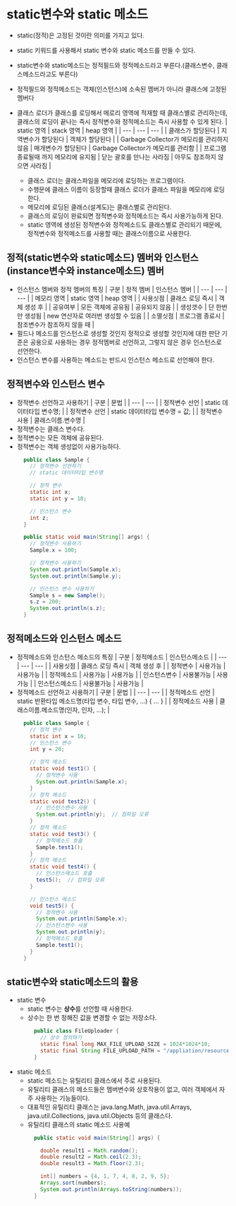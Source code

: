 # static변수와 static 메소드
- static(정적)은 고정된 것이란 의미를 가지고 있다.
- static 키워드를 사용해서 static 변수와 static 메소드를 만들 수 있다.
- static변수와 static메소드는 정적필드와 정적메소드라고 부른다.(클래스변수, 클래스메소드라고도 부른다)
- 정적필드와 정적메소드는 객체(인스턴스)에 소속된 멤버가 아니라 클래스에 고정된 멤버다
- 클래스 로더가 클래스를 로딩해서 메로리 영역에 적재할 때 클래스별로 관리하는데, 클래스의 로딩이 끝나는 즉시 정적변수와 정적메소드는 즉시 사용할 수 있게 된다.
  | static 영역 | stack 영역 | heap 영역 |
  | --- | --- | --- |
  | 클래스가 할당된다 | 지역변수가 할당된다 | 객체가 할당된다 |
  | Garbage Collector가 메모리를 관리하지 않음 | 매개변수가 할당된다 | Garbage Collector가 메모리를 관리함 |
  | 프로그램 종료될때 까지 메모리에 유지됨 | 닫는 괄호를 만나는 사라짐 | 아무도 참조하지 않으면 사라짐 |
  
  * 클래스 로더는 클래스파일을 메모리에 로딩하는 프로그램이다.
  * 수행문에 클래스 이름이 등장할때 클래스 로더가 클래스 파일을 메모리에 로딩한다.
  * 메모리에 로딩된 클래스(설계도)는 클래스별로 관리된다.
  * 클래스의 로딩이 완료되면 정적변수와 정적메소드는 즉시 사용가능하게 된다.
  * static 영역에 생성된 정적변수와 정적메소드도 클래스별로 관리되기 때문에, 정적변수와 정적메소드를 사용할 때는 클래스이름으로 사용한다. 
  
## 정적(static변수와 static메소드) 멤버와 인스턴스(instance변수와 instance메소드) 멤버
- 인스턴스 멤버와 정적 멤버의 특징
  | 구분 | 정적 멤버 | 인스턴스 멤버 |
  | --- | --- | --- |
  | 메모리 영역 | static 영역 | heap 영역 |
  | 사용싯점 | 클래스 로딩 즉시 | 객체 생성 후 |
  | 공유여부 | 모든 객체에 공유됨 | 공유되지 않음 |
  | 생성갯수 | 단 한번만 생성됨 | new 연산자로 여러번 생성할 수 있음 |
  | 소멸싯점 | 프로그램 종료시 | 참조변수가 참조하지 않을 때 |
- 필드나 메소드를 인스턴스로 생성할 것인지 정적으로 생성할 것인지에 대한 판단 기준은 공용으로 사용하는 경우 정적멤버로 선언하고, 그렇지 않은 경우 인스턴스로 선언한다.
- 인스턴스 변수를 사용하는 메소드는 반드시 인스턴스 메소드로 선언해야 한다.
  
## 정적변수와 인스턴스 변수
- 정적변수 선언하고 사용하기 
  | 구분 | 문법 |
  | --- | --- |
  | 정적변수 선언 | static 데이터타입 변수명; |
  | 정적변수 선언 | static 데이터타입 변수명 = 값; |
  | 정적변수 사용 | 클래스이름.변수명 |  
- 정적변수는 클래스 변수다.
- 정적변수는 모든 객체에 공유된다.
- 정적변수는 객체 생성없이 사용가능하다.
  ```java
    public class Sample {
      // 정적변수 선언하기
      // static 데이터타입 변수명

      // 정적 변수
      static int x;
      static int y = 10;

      // 인스턴스 변수
      int z;
    }
  ```
  ```java
    public static void main(String[] args) {
      // 정적변수 사용하기
      Sample.x = 100;

      // 정적변수 사용하기
      System.out.println(Sample.x);
      System.out.println(Sample.y);

      // 인스턴스 변수 사용하기
      Sample s = new Sample();
      s.z = 200;
      System.out.println(s.z);
    }
  ```
## 정적메소드와 인스턴스 메소드
- 정적메소드와 인스턴스 메소드의 특징
  | 구분 | 정적메소드 | 인스턴스메소드 |
  | --- | --- | --- |
  | 사용싯점 | 클래스 로딩 즉시 | 객체 생성 후 |
  | 정적변수 | 사용가능 | 사용가능 |
  | 정적메소드 | 사용가능 | 사용가능 |
  | 인스턴스변수 | 사용불가능 | 사용가능 |
  | 인스턴스메소드 | 사용불가능 | 사용가능 |
- 정적메소드 선언하고 사용하기
  | 구분 | 문법 |
  | --- | --- |
  | 정적메소드 선언 | static 반환타입 메소드명(타입 변수, 타입 변수, ...) { ... } |
  | 정적메소드 사용 | 클래스이름.메소드명(인자, 인자, ...); |
  ```java 
    public class Sample {
      // 정적 변수
      static int x = 10;
      // 인스턴스 변수
      int y = 20;

      // 정적 메소드
      static void test1() {
        // 정적변수 사용
        System.out.println(Sample.x);
      }
      // 정적 메소드
      static void test2() {
        // 인스턴스변수 사용
        System.out.println(y);  // 컴파일 오류
      }
      // 정적 메소드
      static void test3() {
        // 정적메소드 호출
        Sample.test1();
      }
      // 정적 메소드
      static void test4() {
        // 인스턴스메소드 호출
        test5();  // 컴파일 오류
      }

      // 인스턴스 메소드
      void test5() {
        // 정적변수 사용
        System.out.println(Sample.x);
        // 인스턴스변수 사용
        System.out.println(y);
        // 정적메소드 호출
        Sample.test1();
      }
    }
  ```
## static변수와 static메소드의 활용
- static 변수
  * static 변수는 **상수**를 선언할 때 사용한다.
  * 상수는 한 번 정해진 값을 변경할 수 없는 저장소다.
    ```java
      public class FileUploader {
        // 상수 정의하기
        static final long MAX_FILE_UPLOAD_SIZE = 1024*1024*10;
        static final String FILE_UPLOAD_PATH = "/appliation/resources/images"
      }
    ```
- static 메소드
  * static 메소드는 유틸리티 클래스에서 주로 사용된다.
  * 유틸리티 클래스의 메소드들은 멤버변수와 상호작용이 없고, 여러 객체에서 자주 사용하는 기능들이다.
  * 대표적인 유틸리티 클래스는 java.lang.Math, java.util.Arrays, java.util.Collections, java.util.Objects 등의 클래스다.
  * 유틸리티 클래스의 static 메소드 사용예
    ```java
      public static void main(String[] args) {

        double result1 = Math.random();
        double result2 = Math.ceil(2.3);
        double result3 = Math.floor(2.3);

        int[] numbers = {4, 1, 7, 4, 8, 2, 9, 5};
        Arrays.sort(numbers);
        System.out.println(Arrays.toString(numbers));
      }
    ```
   
